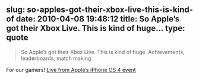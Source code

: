 slug: so-apples-got-their-xbox-live-this-is-kind-of
date: 2010-04-08 19:48:12
title: So Apple’s got their Xbox Live. This is kind of huge...
type: quote
---

> So Apple’s got their Xbox Live. This is kind of huge. Achievements, leaderboards, match making.

For our gamers! [Live from Apple’s iPhone OS 4 event](http://www.engadget.com/2010/04/08/live-from-apples-iphone-os-4-event/?sort=newest&refresh=60)
